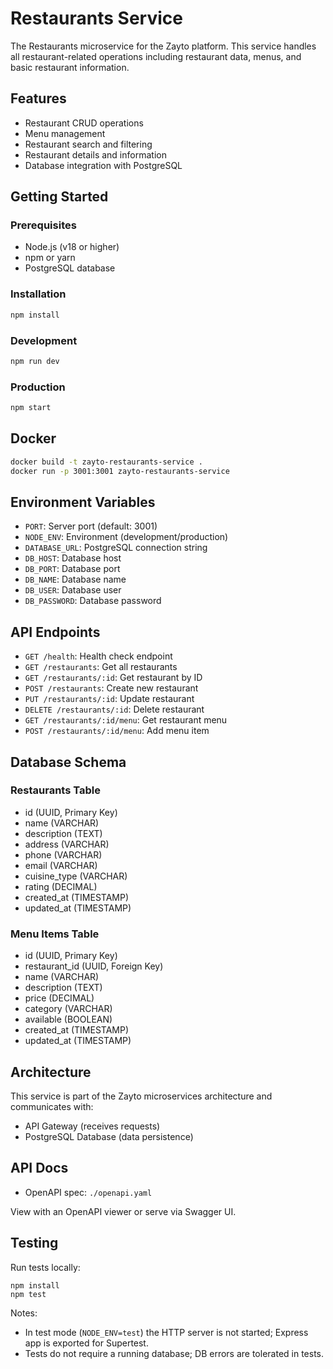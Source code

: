 # Restaurants Service

The Restaurants microservice for the Zayto platform. This service handles all restaurant-related operations including restaurant data, menus, and basic restaurant information.

## Features

- Restaurant CRUD operations
- Menu management
- Restaurant search and filtering
- Restaurant details and information
- Database integration with PostgreSQL

## Getting Started

### Prerequisites

- Node.js (v18 or higher)
- npm or yarn
- PostgreSQL database

### Installation

```bash
npm install
```

### Development

```bash
npm run dev
```

### Production

```bash
npm start
```

## Docker

```bash
docker build -t zayto-restaurants-service .
docker run -p 3001:3001 zayto-restaurants-service
```

## Environment Variables

- `PORT`: Server port (default: 3001)
- `NODE_ENV`: Environment (development/production)
- `DATABASE_URL`: PostgreSQL connection string
- `DB_HOST`: Database host
- `DB_PORT`: Database port
- `DB_NAME`: Database name
- `DB_USER`: Database user
- `DB_PASSWORD`: Database password

## API Endpoints

- `GET /health`: Health check endpoint
- `GET /restaurants`: Get all restaurants
- `GET /restaurants/:id`: Get restaurant by ID
- `POST /restaurants`: Create new restaurant
- `PUT /restaurants/:id`: Update restaurant
- `DELETE /restaurants/:id`: Delete restaurant
- `GET /restaurants/:id/menu`: Get restaurant menu
- `POST /restaurants/:id/menu`: Add menu item

## Database Schema

### Restaurants Table
- id (UUID, Primary Key)
- name (VARCHAR)
- description (TEXT)
- address (VARCHAR)
- phone (VARCHAR)
- email (VARCHAR)
- cuisine_type (VARCHAR)
- rating (DECIMAL)
- created_at (TIMESTAMP)
- updated_at (TIMESTAMP)

### Menu Items Table
- id (UUID, Primary Key)
- restaurant_id (UUID, Foreign Key)
- name (VARCHAR)
- description (TEXT)
- price (DECIMAL)
- category (VARCHAR)
- available (BOOLEAN)
- created_at (TIMESTAMP)
- updated_at (TIMESTAMP)

## Architecture

This service is part of the Zayto microservices architecture and communicates with:
- API Gateway (receives requests)
- PostgreSQL Database (data persistence)

## API Docs

- OpenAPI spec: `./openapi.yaml`

View with an OpenAPI viewer or serve via Swagger UI.

## Testing

Run tests locally:

```
npm install
npm test
```

Notes:
- In test mode (`NODE_ENV=test`) the HTTP server is not started; Express app is exported for Supertest.
- Tests do not require a running database; DB errors are tolerated in tests.


